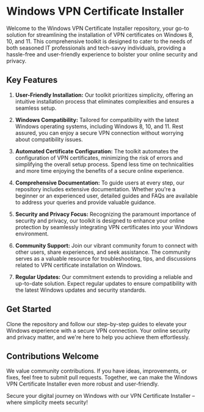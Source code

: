 # Windows VPN Certificate Installer

Welcome to the Windows VPN Certificate Installer repository, your go-to solution for streamlining the installation of VPN certificates on Windows 8, 10, and 11. This comprehensive toolkit is designed to cater to the needs of both seasoned IT professionals and tech-savvy individuals, providing a hassle-free and user-friendly experience to bolster your online security and privacy.

## Key Features

1. **User-Friendly Installation:**
   Our toolkit prioritizes simplicity, offering an intuitive installation process that eliminates complexities and ensures a seamless setup.

2. **Windows Compatibility:**
   Tailored for compatibility with the latest Windows operating systems, including Windows 8, 10, and 11. Rest assured, you can enjoy a secure VPN connection without worrying about compatibility issues.

3. **Automated Certificate Configuration:**
   The toolkit automates the configuration of VPN certificates, minimizing the risk of errors and simplifying the overall setup process. Spend less time on technicalities and more time enjoying the benefits of a secure online experience.

4. **Comprehensive Documentation:**
   To guide users at every step, our repository includes extensive documentation. Whether you're a beginner or an experienced user, detailed guides and FAQs are available to address your queries and provide valuable guidance.

5. **Security and Privacy Focus:**
   Recognizing the paramount importance of security and privacy, our toolkit is designed to enhance your online protection by seamlessly integrating VPN certificates into your Windows environment.

6. **Community Support:**
   Join our vibrant community forum to connect with other users, share experiences, and seek assistance. The community serves as a valuable resource for troubleshooting, tips, and discussions related to VPN certificate installation on Windows.

7. **Regular Updates:**
   Our commitment extends to providing a reliable and up-to-date solution. Expect regular updates to ensure compatibility with the latest Windows updates and security standards.

## Get Started

Clone the repository and follow our step-by-step guides to elevate your Windows experience with a secure VPN connection. Your online security and privacy matter, and we're here to help you achieve them effortlessly.

## Contributions Welcome

We value community contributions. If you have ideas, improvements, or fixes, feel free to submit pull requests. Together, we can make the Windows VPN Certificate Installer even more robust and user-friendly.

Secure your digital journey on Windows with our VPN Certificate Installer – where simplicity meets security!
